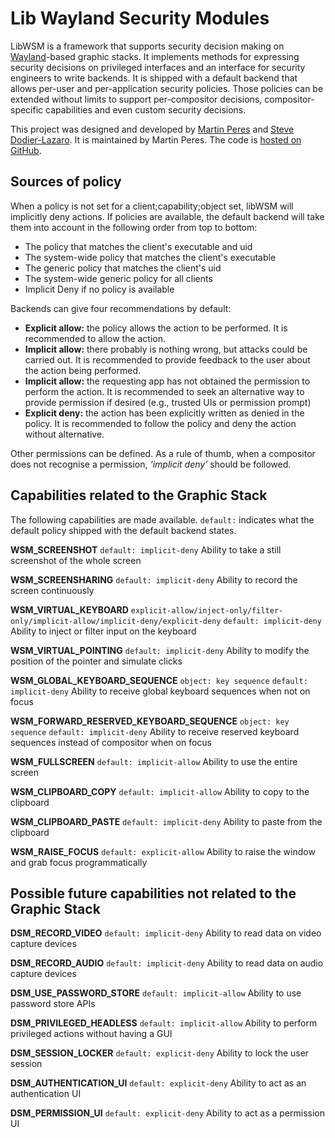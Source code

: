 Lib Wayland Security Modules
============================

LibWSM is a framework that supports security decision making on [Wayland](http://wayland.freedesktop.org/)-based graphic stacks. It implements methods for expressing security decisions on privileged interfaces and an interface for security engineers to write backends. It is shipped with a default backend that allows per-user and per-application security policies. Those policies can be extended without limits to support per-compositor decisions, compositor-specific capabilities and even custom security decisions.

This project was designed and developed by [Martin Peres](http://www.mupuf.org/contact/mupuf.html) and [Steve Dodier-Lazaro](http://www.mupuf.org/contact/sidi.html). It is maintained by Martin Peres. The code is [hosted on GitHub](https://github.com/mupuf/libwsm/).

Sources of policy
-----------------
When a policy is not set for a client;capability;object set, libWSM will implicitly deny actions. If policies are available, the default backend will take them into account in the following order from top to bottom:

 - The policy that matches the client's executable and uid
 - The system-wide policy that matches the client's executable
 - The generic policy that matches the client's uid
 - The system-wide generic policy for all clients
 - Implicit Deny if no policy is available

Backends can give four recommendations by default:

 - **Explicit allow:** the policy allows the action to be performed. It is recommended to allow the action.
 - **Implicit allow:** there probably is nothing wrong, but attacks could be carried out. It is recommended to provide feedback to the user about the action being performed.
 - **Implicit allow:** the requesting app has not obtained the permission to perform the action. It is recommended to seek an alternative way to provide permission if desired (e.g., trusted UIs or permission prompt)
 - **Explicit deny:** the action has been explicitly written as denied in the policy. It is recommended to follow the policy and deny the action without alternative.

Other permissions can be defined. As a rule of thumb, when a compositor does not recognise a permission, *‘implicit deny’* should be followed.

Capabilities related to the Graphic Stack
-----------------------------------------
The following capabilities are made available. `default:` indicates what the default policy shipped with the default backend states.

**WSM_SCREENSHOT** `default: implicit-deny`
Ability to take a still screenshot of the whole screen

**WSM_SCREENSHARING** `default: implicit-deny`
Ability to record the screen continuously

**WSM_VIRTUAL_KEYBOARD** `explicit-allow/inject-only/filter-only/implicit-allow/implicit-deny/explicit-deny` `default: implicit-deny`
Ability to inject or filter input on the keyboard

**WSM_VIRTUAL_POINTING** `default: implicit-deny`
Ability to modify the position of the pointer and simulate clicks

**WSM_GLOBAL_KEYBOARD_SEQUENCE** `object: key sequence` `default: implicit-deny`
Ability to receive global keyboard sequences when not on focus

**WSM_FORWARD_RESERVED_KEYBOARD_SEQUENCE** `object: key sequence` `default: implicit-deny`
Ability to receive reserved keyboard sequences instead of compositor when on focus

**WSM_FULLSCREEN** `default: implicit-allow`
Ability to use the entire screen

**WSM_CLIPBOARD_COPY** `default: implicit-allow`
Ability to copy to the clipboard

**WSM_CLIPBOARD_PASTE** `default: implicit-deny`
Ability to paste from the clipboard

**WSM_RAISE_FOCUS** `default: explicit-allow`
Ability to raise the window and grab focus programmatically

Possible future capabilities not related to the Graphic Stack
-------------------------------------------------------------
**DSM_RECORD_VIDEO** `default: implicit-deny`
Ability to read data on video capture devices

**DSM_RECORD_AUDIO** `default: implicit-deny`
Ability to read data on audio capture devices

**DSM_USE_PASSWORD_STORE** `default: implicit-allow`
Ability to use password store APIs

**DSM_PRIVILEGED_HEADLESS** `default: implicit-allow`
Ability to perform privileged actions without having a GUI

**DSM_SESSION_LOCKER** `default: explicit-deny`
Ability to lock the user session

**DSM_AUTHENTICATION_UI** `default: explicit-deny`
Ability to act as an authentication UI

**DSM_PERMISSION_UI** `default: explicit-deny`
Ability to act as a permission UI

